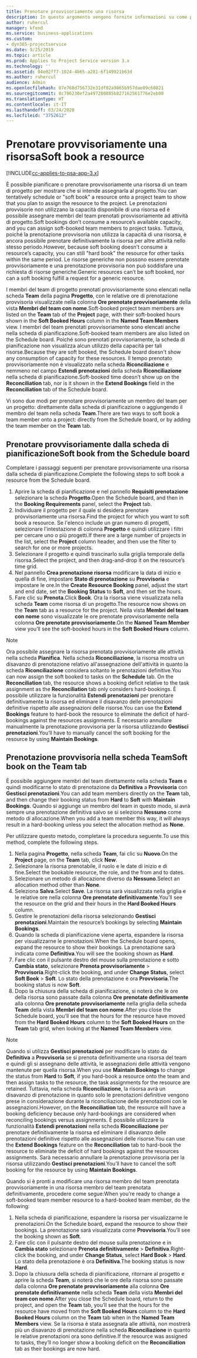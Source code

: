 ```yaml
---
title: Prenotare provvisoriamente una risorsa
description: In questo argomento vengono fornite informazioni su come pianificare o prenotare provvisoriamente membri del team di progetto.
author: ruhercul
manager: kfend
ms.service: business-applications
ms.custom:
- dyn365-projectservice
ms.date: 9/25/2019
ms.topic: article
ms.prod: Applies to Project Service version 3.x
ms.technology: ''
ms.assetid: 04e02ff7-1024-4b65-a281-6f149921b63d
ms.author: ruhercul
audience: Admin
ms.openlocfilehash: 07e768d756732e31df82a9865b957dae09c60821
ms.sourcegitcommit: 8c786230ef2a497280885b827162561776e2eb00
ms.translationtype: HT
ms.contentlocale: it-IT
ms.lasthandoff: 03/24/2020
ms.locfileid: "3752612"
---
```

# <a name="soft-book-a-resource"></a><span data-ttu-id="e1f6d-103">Prenotare provvisoriamente una risorsa</span><span class="sxs-lookup"><span data-stu-id="e1f6d-103">Soft book a resource</span></span>

[!INCLUDE[cc-applies-to-psa-app-3.x](../includes/cc-applies-to-psa-app-3x.md)]

<span data-ttu-id="e1f6d-104">È possibile pianificare o prenotare provvisoriamente una risorsa di un team di progetto per mostrare che si intende assegnarla al progetto.</span><span class="sxs-lookup"><span data-stu-id="e1f6d-104">You can tentatively schedule or "soft book" a resource onto a project team to show that you plan to assign the resource to the project.</span></span> <span data-ttu-id="e1f6d-105">Le prenotazioni provvisorie non utilizzano la capacità disponibile di una risorsa ed è possibile assegnare membri del team prenotati provvisoriamente ad attività di progetto.</span><span class="sxs-lookup"><span data-stu-id="e1f6d-105">Soft bookings don’t consume a resource’s available capacity, and you can assign soft-booked team members to project tasks.</span></span> <span data-ttu-id="e1f6d-106">Tuttavia, poiché la prenotazione provvisoria non utilizza la capacità di una risorsa, è ancora possibile prenotare definitivamente la risorsa per altre attività nello stesso periodo.</span><span class="sxs-lookup"><span data-stu-id="e1f6d-106">However, because soft booking doesn’t consume a resource’s capacity, you can still "hard book" the resource for other tasks within the same period.</span></span> <span data-ttu-id="e1f6d-107">Le risorse generiche non possono essere prenotate provvisoriamente e una prenotazione provvisoria non può soddisfare una richiesta di risorse generiche.</span><span class="sxs-lookup"><span data-stu-id="e1f6d-107">Generic resources can’t be soft booked, nor can a soft booking fulfill a request for a generic resource.</span></span>

<span data-ttu-id="e1f6d-108">I membri del team di progetto prenotati provvisoriamente sono elencati nella scheda **Team** della pagina **Progetto**, con le relative ore di prenotazione provvisoria visualizzate nella colonna **Ore prenotate provvisoriamente** della vista **Membri del team con nome**.</span><span class="sxs-lookup"><span data-stu-id="e1f6d-108">Soft-booked project team members are listed on the **Team** tab of the **Project** page, with their soft-booked hours shown in the **Soft Booked Hours** column in the **Named Team Members** view.</span></span> <span data-ttu-id="e1f6d-109">I membri del team prenotati provvisoriamente sono elencati anche nella scheda di pianificazione.</span><span class="sxs-lookup"><span data-stu-id="e1f6d-109">Soft-booked team members are also listed on the Schedule board.</span></span> <span data-ttu-id="e1f6d-110">Poiché sono prenotati provvisoriamente, la scheda di pianificazione non visualizza alcun utilizzo della capacità per tali risorse.</span><span class="sxs-lookup"><span data-stu-id="e1f6d-110">Because they are soft booked, the Schedule board doesn't show any consumption of capacity for these resources.</span></span> <span data-ttu-id="e1f6d-111">Il tempo prenotato provvisoriamente non è visualizzato nella scheda **Riconciliazione** e nemmeno nel campo **Estendi prenotazioni** della scheda **Riconciliazione** nella scheda di pianificazione.</span><span class="sxs-lookup"><span data-stu-id="e1f6d-111">Soft-booked time doesn’t show up on the **Reconciliation** tab, nor is it shown in the **Extend Bookings** field in the **Reconciliation** tab of the Schedule board.</span></span> 

<span data-ttu-id="e1f6d-112">Vi sono due modi per prenotare provvisoriamente un membro del team per un progetto: direttamente dalla scheda di pianificazione o aggiungendo il membro del team nella scheda **Team**.</span><span class="sxs-lookup"><span data-stu-id="e1f6d-112">There are two ways to soft book a team member onto a project: directly from the Schedule board, or by adding the team member on the **Team** tab.</span></span> 

## <a name="soft-book-from-the-schedule-board"></a><span data-ttu-id="e1f6d-113">Prenotare provvisoriamente dalla scheda di pianificazione</span><span class="sxs-lookup"><span data-stu-id="e1f6d-113">Soft book from the Schedule board</span></span>
<span data-ttu-id="e1f6d-114">Completare i passaggi seguenti per prenotare provvisoriamente una risorsa dalla scheda di pianificazione.</span><span class="sxs-lookup"><span data-stu-id="e1f6d-114">Complete the following steps to soft book a resource from the Schedule board.</span></span> 

1. <span data-ttu-id="e1f6d-115">Aprire la scheda di pianificazione e nel pannello **Requisiti prenotazione** selezionare la scheda **Progetto**.</span><span class="sxs-lookup"><span data-stu-id="e1f6d-115">Open the Schedule board, and then in the **Booking Requirements** panel, select the **Project** tab.</span></span>
2. <span data-ttu-id="e1f6d-116">Individuare il progetto per il quale si desidera prenotare provvisoriamente una risorsa.</span><span class="sxs-lookup"><span data-stu-id="e1f6d-116">Find the project for which you want to soft book a resource.</span></span> <span data-ttu-id="e1f6d-117">Se l'elenco include un gran numero di progetti, selezionare l'intestazione di colonna **Progetto** e quindi utilizzare i filtri per cercare uno o più progetti.</span><span class="sxs-lookup"><span data-stu-id="e1f6d-117">If there are a large number of projects in the list, select the **Project** column header, and then use the filter to search for one or more projects.</span></span>
3. <span data-ttu-id="e1f6d-118">Selezionare il progetto e quindi trascinarlo sulla griglia temporale della risorsa.</span><span class="sxs-lookup"><span data-stu-id="e1f6d-118">Select the project, and then drag-and-drop it on the resource’s time grid.</span></span>
5. <span data-ttu-id="e1f6d-119">Nel pannello **Crea prenotazione risorsa** modificare la data di inizio e quella di fine, impostare **Stato di prenotazione** su **Provvisoria** e impostare le ore.</span><span class="sxs-lookup"><span data-stu-id="e1f6d-119">In the **Create Resource Booking** panel, adjust the start and end date, set the **Booking Status** to **Soft**, and then set the hours.</span></span> 
6. <span data-ttu-id="e1f6d-120">Fare clic su **Prenota**.</span><span class="sxs-lookup"><span data-stu-id="e1f6d-120">Click **Book**.</span></span> <span data-ttu-id="e1f6d-121">Ora la risorsa viene visualizzata nella scheda **Team** come risorsa di un progetto.</span><span class="sxs-lookup"><span data-stu-id="e1f6d-121">The resource now shows on the **Team** tab as a resource for the project.</span></span> <span data-ttu-id="e1f6d-122">Nella vista **Membri del team con nome** sono visualizzate le ore prenotate provvisoriamente nella colonna **Ore prenotate provvisoriamente**.</span><span class="sxs-lookup"><span data-stu-id="e1f6d-122">On the **Named Team Member** view you’ll see the soft-booked hours in the **Soft Booked Hours** column.</span></span>

> [!NOTE]
> <span data-ttu-id="e1f6d-123">Ora possibile assegnare la risorsa prenotata provvisoriamente alle attività nella scheda **Pianifica**. Nella scheda **Riconciliazione**, la risorsa mostra un disavanzo di prenotazione relativo all'assegnazione dell'attività in quanto la scheda **Riconciliazione** considera soltanto le prenotazioni definitive.</span><span class="sxs-lookup"><span data-stu-id="e1f6d-123">You can now assign the soft booked to tasks on the **Schedule** tab. On the **Reconciliation** tab, the resource shows a booking deficit relative to the task assignment as the **Reconciliation** tab only considers hard-bookings.</span></span> <span data-ttu-id="e1f6d-124">È possibile utilizzare la funzionalità **Estendi prenotazioni** per prenotare definitivamente la risorsa ed eliminare il disavanzo delle prenotazioni definitive rispetto alle assegnazioni delle risorse.</span><span class="sxs-lookup"><span data-stu-id="e1f6d-124">You can use the **Extend Bookings** feature to hard-book the resource to eliminate the deficit of hard-bookings against the resources assignments.</span></span> <span data-ttu-id="e1f6d-125">È necessario annullare manualmente la prenotazione provvisoria per la risorsa utilizzando **Gestisci prenotazioni**.</span><span class="sxs-lookup"><span data-stu-id="e1f6d-125">You’ll have to manually cancel the soft booking for the resource by using **Maintain Bookings**.</span></span>

## <a name="soft-book-on-the-team-tab"></a><span data-ttu-id="e1f6d-126">Prenotazione provvisoria nella scheda Team</span><span class="sxs-lookup"><span data-stu-id="e1f6d-126">Soft book on the Team tab</span></span>

<span data-ttu-id="e1f6d-127">È possibile aggiungere membri del team direttamente nella scheda **Team** e quindi modificarne lo stato di prenotazione da **Definitiva** a **Provvisoria** con **Gestisci prenotazioni**.</span><span class="sxs-lookup"><span data-stu-id="e1f6d-127">You can add team members directly on the **Team** tab, and then change their booking status from **Hard** to **Soft** with **Maintain Bookings**.</span></span> <span data-ttu-id="e1f6d-128">Quando si aggiunge un membro del team in questo modo, si avrà sempre una prenotazione definitiva salvo se si seleziona **Nessuno** come metodo di allocazione.</span><span class="sxs-lookup"><span data-stu-id="e1f6d-128">When you add a team member this way, it will always result in a hard-booking unless you select the allocation method as **None**.</span></span>

<span data-ttu-id="e1f6d-129">Per utilizzare questo metodo, completare la procedura seguente.</span><span class="sxs-lookup"><span data-stu-id="e1f6d-129">To use this method, complete the following steps.</span></span>

1. <span data-ttu-id="e1f6d-130">Nella pagina **Progetto**, nella scheda **Team**, fai clic su **Nuovo**.</span><span class="sxs-lookup"><span data-stu-id="e1f6d-130">On the **Project** page, on the **Team** tab, click **New**.</span></span>
2. <span data-ttu-id="e1f6d-131">Selezionare la risorsa prenotabile, il ruolo e le date di inizio e di fine.</span><span class="sxs-lookup"><span data-stu-id="e1f6d-131">Select the bookable resource, the role, and the from and to dates.</span></span>
3. <span data-ttu-id="e1f6d-132">Selezionare un metodo di allocazione diverso da **Nessuno**.</span><span class="sxs-lookup"><span data-stu-id="e1f6d-132">Select an allocation method other than **None**.</span></span>
4. <span data-ttu-id="e1f6d-133">Seleziona **Salva**.</span><span class="sxs-lookup"><span data-stu-id="e1f6d-133">Select **Save**.</span></span> <span data-ttu-id="e1f6d-134">La risorsa sarà visualizzata nella griglia e le relative ore nella colonna **Ore prenotate definitivamente**.</span><span class="sxs-lookup"><span data-stu-id="e1f6d-134">You’ll see the resource on the grid and their hours in the **Hard Booked Hours** column.</span></span>
5. <span data-ttu-id="e1f6d-135">Gestire le prenotazioni della risorsa selezionando **Gestisci prenotazioni**.</span><span class="sxs-lookup"><span data-stu-id="e1f6d-135">Maintain the resource’s bookings by selecting **Maintain Bookings**.</span></span>
6. <span data-ttu-id="e1f6d-136">Quando la scheda di pianificazione viene aperta, espandere la risorsa per visualizzarne le prenotazioni.</span><span class="sxs-lookup"><span data-stu-id="e1f6d-136">When the Schedule board opens, expand the resource to show their bookings.</span></span> <span data-ttu-id="e1f6d-137">La prenotazione sarà indicata come **Definitiva**.</span><span class="sxs-lookup"><span data-stu-id="e1f6d-137">You will see the booking shown as **Hard**.</span></span>
7. <span data-ttu-id="e1f6d-138">Fare clic con il pulsante destro del mouse sulla prenotazione e sotto **Cambia stato**, selezionare **Prenota provvisoriamente** \> **Provvisoria**.</span><span class="sxs-lookup"><span data-stu-id="e1f6d-138">Right-click the booking, and under **Change Status**, select **Soft Book** \> **Soft**.</span></span> <span data-ttu-id="e1f6d-139">Lo stato della prenotazione è ora **Provvisoria**.</span><span class="sxs-lookup"><span data-stu-id="e1f6d-139">The booking status is now **Soft**.</span></span>
8. <span data-ttu-id="e1f6d-140">Dopo la chiusura della scheda di pianificazione, si noterà che le ore della risorsa sono passate dalla colonna **Ore prenotate definitivamente** alla colonna **Ore prenotate provvisoriamente** nella griglia della scheda **Team** della vista **Membri del team con nome**.</span><span class="sxs-lookup"><span data-stu-id="e1f6d-140">After you close the Schedule board, you’ll see that the hours for the resource have moved from the **Hard Booked Hours** column to the **Soft Booked Hours** on the **Team** tab grid, when looking at the **Named Team Members** view.</span></span>

> [!NOTE]
> <span data-ttu-id="e1f6d-141">Quando si utilizza **Gestisci prenotazioni** per modificare lo stato da **Definitiva** a **Provvisoria** se si prenota definitivamente una risorsa del team e quindi gli si assegnano delle attività, le assegnazioni delle attività vengono mantenute per quella risorsa.</span><span class="sxs-lookup"><span data-stu-id="e1f6d-141">When you use **Maintain Bookings** to change the status from **Hard** to **Soft**, if you hard-book a resource onto the team and then assign tasks to the resource, the task assignments for the resource are retained.</span></span> <span data-ttu-id="e1f6d-142">Tuttavia, nella scheda **Riconciliazione**, la risorsa avrà un disavanzo di prenotazione in quanto solo le prenotazioni definitive vengono prese in considerazione durante la riconciliazione delle prenotazioni con le assegnazioni.</span><span class="sxs-lookup"><span data-stu-id="e1f6d-142">However, on the **Reconciliation** tab, the resource will have a booking deficiency because only hard-bookings are considered when reconciling bookings versus assignments.</span></span> <span data-ttu-id="e1f6d-143">È possibile utilizzare la funzionalità **Estendi prenotazioni** nella scheda **Riconciliazione** per prenotare definitivamente la risorsa ed eliminare il disavanzo delle prenotazioni definitive rispetto alle assegnazioni delle risorse.</span><span class="sxs-lookup"><span data-stu-id="e1f6d-143">You can use the **Extend Bookings** feature on the **Reconciliation** tab to hard-book the resource to eliminate the deficit of hard bookings against the resources assignments.</span></span> <span data-ttu-id="e1f6d-144">Sarà necessario annullare la prenotazione provvisoria per la risorsa utilizzando **Gestisci prenotazioni**.</span><span class="sxs-lookup"><span data-stu-id="e1f6d-144">You’ll have to cancel the soft booking for the resource by using **Maintain Bookings**.</span></span>

<span data-ttu-id="e1f6d-145">Quando si è pronti a modificare una risorsa membro del team prenotata provvisoriamente in una risorsa membro del team prenotata definitivamente, procedere come segue:</span><span class="sxs-lookup"><span data-stu-id="e1f6d-145">When you’re ready to change a soft-booked team member resource to a hard-booked team member, do the following:</span></span>

1. <span data-ttu-id="e1f6d-146">Nella scheda di pianificazione, espandere la risorsa per visualizzarne le prenotazioni.</span><span class="sxs-lookup"><span data-stu-id="e1f6d-146">On the Schedule board, expand the resource to show their bookings.</span></span> <span data-ttu-id="e1f6d-147">La prenotazione sarà visualizzata come **Provvisoria**.</span><span class="sxs-lookup"><span data-stu-id="e1f6d-147">You’ll see the booking shown as **Soft**.</span></span>
2. <span data-ttu-id="e1f6d-148">Fare clic con il pulsante destro del mouse sulla prenotazione e in **Cambia stato** selezionare **Prenota definitivamente** \> **Definitiva**.</span><span class="sxs-lookup"><span data-stu-id="e1f6d-148">Right-click the booking, and under **Change Status**, select **Hard Book** \> **Hard**.</span></span> <span data-ttu-id="e1f6d-149">Lo stato della prenotazione è ora **Definitiva**.</span><span class="sxs-lookup"><span data-stu-id="e1f6d-149">The booking status is now **Hard**.</span></span>
3. <span data-ttu-id="e1f6d-150">Dopo la chiusura della scheda di pianificazione, ritornare al progetto e aprire la scheda **Team**, si noterà che le ore della risorsa sono passate dalla colonna **Ore prenotate provvisoriamente** alla colonna **Ore prenotate definitivamente** nella scheda **Team** della vista **Membri del team con nome**.</span><span class="sxs-lookup"><span data-stu-id="e1f6d-150">After you close the Schedule board, return to the project, and open the **Team** tab, you’ll see that the hours for the resource have moved from the **Soft Booked Hours** column to the **Hard Booked Hours** column on the **Team** tab when in the **Named Team Members** view.</span></span> <span data-ttu-id="e1f6d-151">Se la risorsa è stata assegnata alle attività, non mostrerà più un disavanzo di prenotazione nella scheda **Riconciliazione** in quanto le relative prenotazioni ora sono definitive.</span><span class="sxs-lookup"><span data-stu-id="e1f6d-151">If the resource was assigned to tasks, they’ll no longer show a booking deficit on the **Reconciliation** tab as their bookings are now hard.</span></span>

